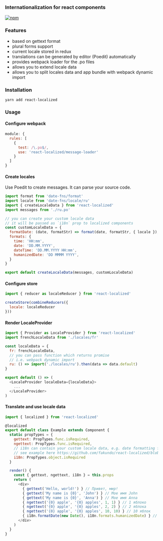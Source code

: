 ### Internationalization for react components

[![npm](https://img.shields.io/npm/v/react-localized.svg?maxAge=2592000)](https://www.npmjs.com/package/react-localized)

### Features

- based on gettext format
- plural forms support
- current locale stored in redux
- translations can be generated by editor (Poedit) automatically
- provides webpack loader for the .po files
- allows you to extend locale data
- allows you to split locales data and app bundle with webpack dynamic import

### Installation
```
yarn add react-localized
```
### Usage

#### Configure webpack

```javascript
module: {
  rules: [
    {
      test: /\.po$/,
      use: 'react-localized/message-loader'
    }
  ]
}
```

#### Create locales

Use Poedit to create messages. It can parse your source code.

```javascript
import format from 'date-fns/format'
import locale from 'date-fns/locale/ru'
import { createLocaleData } from 'react-localized'
import messages from './ru.po'

// you can create your custom locale data
// it will be passed as `i18n` prop to localized components
const customLocaleData = {
  formatDate: (date, formatStr) => format(date, formatStr, { locale }),
  formats: {
    time: 'HH:mm',
    date: 'DD.MM.YYYY',
    dateTime: 'DD.MM.YYYY HH:mm',
    humanizedDate: 'DD MMMM YYYY',
  }
}

export default createLocaleData(messages, customLocaleData)
```

#### Configure store

```javascript
import { reducer as localeReducer } from 'react-localized'

createStore(combineReducers({
  locale: localeReducer
}))
```

#### Render LocaleProvider

```javascript
import { Provider as LocaleProvider } from 'react-localized'
import frenchLocaleData from './locales/fr'

const localeData = {
  fr: frenchLocaleData,
  // you can pass function which returns promise
  // i.e. webpack dynamic import
  ru: () => import('./locales/ru').then(data => data.default)
}

export default () => (
  <LocaleProvider localeData={localeData}>
    ...
  </LocaleProvider>
)
```

#### Translate and use locale data

```javascript
import { localized } from 'react-localized'

@localized
export default class Example extends Component {
  static propTypes = {
    gettext: PropTypes.func.isRequired,
    ngettext: PropTypes.func.isRequired,
    // i18n can contain your custom locale data, e.g. date formatting functions
    // see example here https://github.com/fakundo/react-localized/blob/master/examples/locales/ru.js 
    i18n: PropTypes.object.isRequired
  }

  render() {
    const { gettext, ngettext, i18n } = this.props
    return (
      <div>
        { gettext('Hello, world!') } // Привет, мир!
        { gettext('My name is {0}', 'John') } // Мое имя John
        { gettext('My name is {0}', 'Anna') } // Мое имя Anna
        { ngettext('{0} apple', '{0} apples', 1, 1) } // 1 яблоко
        { ngettext('{0} apple', '{0} apples', 2, 2) } // 2 яблока
        { ngettext('{0} apple', '{0} apples', 10, 10) } // 10 яблок
        { i18n.formatDate(new Date(), i18n.formats.humanizedDate) } // 10 октября 2017
      </div>
    )
  }
}
```
